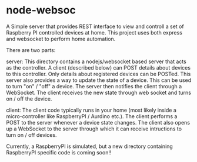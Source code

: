 # node-websoc

A Simple server that provides REST interface to view and controll a set of
Raspberry PI controlled devices at home. This project uses both express and
websocket to perform home automation.

There are two parts:

server: This directory contains a nodejs/websocket based server that acts as
the controller. A client (described below) can POST details about devices to
this controller. Only details about registered devices can be POSTed. This
server also provides a way to update the state of a device. This can be used
to turn "on" / "off" a device. The server then notifies the client through
a WebSocket. The client receives the new state through web socket and turns
on / off the device.

client: The client code typically runs in your home (most likely inside a
micro-controller like RaspberryPI / Aurdino etc.). The client performs a
POST to the server whenever a device state changes. The client also opens
up a WebSocket to the server through which it can receive intructions to 
turn on / off devices.

Currently, a RaspberryPI is simulated, but a new directory containing
RaspberryPI specific code is coming soon!!
